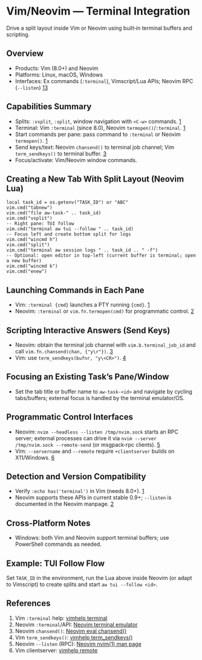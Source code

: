 # Vim/Neovim — Terminal Integration

Drive a split layout inside Vim or Neovim using built‑in terminal buffers and scripting.

## Overview

- Products: Vim (8.0+) and Neovim
- Platforms: Linux, macOS, Windows
- Interfaces: Ex commands (`:terminal`), Vimscript/Lua APIs; Neovim RPC (`--listen`) [1][2][3]

## Capabilities Summary

- Splits: `:vsplit`, `:split`, window navigation with `<C-w>` commands. [1]
- Terminal: Vim `:terminal` (since 8.0), Neovim `termopen()`/`:terminal`. [1][2]
- Start commands per pane: pass command to `:terminal` or Neovim `termopen()`. [1][2]
- Send keys/text: Neovim `chansend()` to terminal job channel; Vim `term_sendkeys()` to terminal buffer. [3][4]
- Focus/activate: Vim/Neovim window commands.

## Creating a New Tab With Split Layout (Neovim Lua)

```
local task_id = os.getenv("TASK_ID") or "ABC"
vim.cmd("tabnew")
vim.cmd("file aw-task-" .. task_id)
vim.cmd("vsplit")
-- Right pane: TUI follow
vim.cmd("terminal aw tui --follow " .. task_id)
-- Focus left and create bottom split for logs
vim.cmd("wincmd h")
vim.cmd("split")
vim.cmd("terminal aw session logs " .. task_id .. " -f")
-- Optional: open editor in top-left (current buffer is terminal; open a new buffer)
vim.cmd("wincmd k")
vim.cmd("enew")
```

## Launching Commands in Each Pane

- Vim: `:terminal {cmd}` launches a PTY running `{cmd}`. [1]
- Neovim: `:terminal` or `vim.fn.termopen(cmd)` for programmatic control. [2]

## Scripting Interactive Answers (Send Keys)

- Neovim: obtain the terminal job channel with `vim.b.terminal_job_id` and call `vim.fn.chansend(chan, {"y\r"})`. [3]
- Vim: use `term_sendkeys(bufnr, "y\<CR>")`. [4]

## Focusing an Existing Task’s Pane/Window

- Set the tab title or buffer name to `aw-task-<id>` and navigate by cycling tabs/buffers; external focus is handled by the terminal emulator/OS.

## Programmatic Control Interfaces

- Neovim: `nvim --headless --listen /tmp/nvim.sock` starts an RPC server; external processes can drive it via `nvim --server /tmp/nvim.sock --remote-send` (or msgpack‑rpc clients). [5]
- Vim: `--servername` and `--remote` require `+clientserver` builds on X11/Windows. [6]

## Detection and Version Compatibility

- Verify `:echo has('terminal')` in Vim (needs 8.0+). [1]
- Neovim supports these APIs in current stable 0.9+; `--listen` is documented in the Neovim manpage. [2][5]

## Cross‑Platform Notes

- Windows: both Vim and Neovim support terminal buffers; use PowerShell commands as needed.

## Example: TUI Follow Flow

Set `TASK_ID` in the environment, run the Lua above inside Neovim (or adapt to Vimscript) to create splits and start `aw tui --follow <id>`.

## References

1. Vim `:terminal` help: [vimhelp terminal][1]
2. Neovim `:terminal`/API: [Neovim terminal emulator][2]
3. Neovim `chansend()`: [Neovim eval chansend()][3]
4. Vim `term_sendkeys()`: [vimhelp term_sendkeys()][4]
5. Neovim `--listen` (RPC): [Neovim nvim(1) man page][5]
6. Vim clientserver: [vimhelp remote][6]

[1]: https://vimhelp.org/terminal.txt.html
[2]: https://neovim.io/doc/user/nvim_terminal_emulator.html
[3]: https://neovim.io/doc/user/eval.html#chansend()
[4]: https://vimhelp.org/terminal.txt.html#term_sendkeys%28%29
[5]: https://manpages.ubuntu.com/manpages/noble/en/man1/nvim.1.html
[6]: https://vimhelp.org/remote.txt.html
